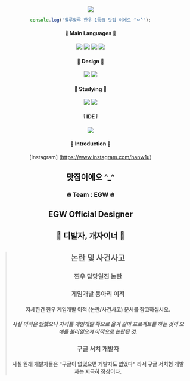 <div align="center">
  <img src="https://capsule-render.vercel.app/api?type=soft&color=auto&height=150&section=header&text=choba&fontSize=70&animation=twinkling">

  ```javascript
  console.log("할루할루 한우 1등급 맛집 이에오 ^ㅁ^");
  ```

  #### 🤍 Main Languages 🤍
  <img src="https://img.shields.io/badge/HTML5-E34F26?style=flat&logo=HTML5&logoColor=white"/>
  <img src="https://img.shields.io/badge/CSS3-1572B6?style=flat&logo=CSS3&logoColor=white"/>
  <img src="https://img.shields.io/badge/JavaScript-F7DF1E?style=flat&logo=JavaScript&logoColor=white"/>
  <img src="https://img.shields.io/badge/Python-3776AB?style=flat&logo=Python&logoColor=white"/>

  #### 🖤 Design 🖤
  <img src="https://img.shields.io/badge/Adobe Photoshop-31A8FF?style=flat&logo=Adobe Photoshop&logoColor=white"/>
  <img src="https://img.shields.io/badge/Adobe Illustrator-FF9A00?style=flat&logo=Adobe Illustrator&logoColor=white"/>

  #### 🐰 Studying 🥕
  <img src="https://img.shields.io/badge/C-A8B9CC?style=flat&logo=C&logoColor=white"/>
  <img src="https://img.shields.io/badge/PHP-777BB4?style=flat&logo=PHP&logoColor=white"/>
  
  #### ❕ IDE ❕
  <img src="https://img.shields.io/badge/VSCode-007ACC?style=flat&logo=Visual Studio Code&logoColor=white"/>
  
  #### 💜 Introduction 💜 
  [Instagram] (https://www.instagram.com/hanw1u)
  ## 맛집이에오 ^_^
  ### **🔥 Team : EGW 🔥**
  ## EGW Official Designer </span>
  ## 💖 디발자, 개자이너 💖
  > ## 논란 및 사건사고
  > ### 찐우 담당일진 논란
  > ### 게임개발 동아리 이적 
  > #### 자세한건 한우 게임개발 이적 (논란/사건사고) 문서를 참고하십시오.
  > ##### 사실 이적은 안했으나 자리를 게임개발 쪽으로 옮겨 같이 프로젝트를 하는 것이 오해를 불러일으켜 이적으로 논란된 것.
  > ### 구글 서치 개발자
  > #### 사실 원래 개발자들은 "구글이 없었으면 개발자도 없었다" 라서 구글 서치형 개발자는 지극히 정상이다.
</div>
